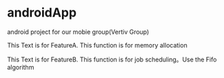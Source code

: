 # androidApp
android project for our mobie group(Vertiv Group)

This Text is for FeatureA. This function is for memory allocation 

This Text is for FeatureB. This function is for job scheduling。Use the  Fifo algorithm 

